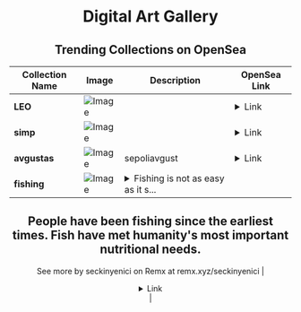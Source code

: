 <div align="center">

# Digital Art Gallery

## Trending Collections on OpenSea

| Collection Name                       | Image                                                                                     | Description                       | OpenSea Link                                                                                          |
|---------------------------------------|-------------------------------------------------------------------------------------------|-----------------------------------|--------------------------------------------------------------------------------------------------------|
| **LEO** | ![Image](https://i.seadn.io/s/raw/files/1e205b41a77a8f16b808e4bb1bd0be40.png?w=500&auto=format?w=200&auto=format) |  | <details><summary>Link</summary>[LEO](https://opensea.io/collection/leo-295)</details> |
| **simp** | ![Image](https://i.seadn.io/s/raw/files/70971f1c125156eb9a14702bf464b6e1.png?w=500&auto=format?w=200&auto=format) |  | <details><summary>Link</summary>[simp](https://opensea.io/collection/simp-17)</details> |
| **avgustas** | ![Image](https://i.seadn.io/s/raw/files/cd9e6023d0c0fec50e542e6a6b5bb486.jpg?w=500&auto=format?w=200&auto=format) | sepoliavgust | <details><summary>Link</summary>[avgustas](https://opensea.io/collection/avgustas)</details> |
| **fishing** | ![Image](https://i.seadn.io/s/raw/files/e94c8ee75871e2e9cae895f74a79256b.jpg?w=500&auto=format?w=200&auto=format) | <details><summary>Fishing is not as easy as it s...</summary>Fishing is not as easy as it seems from the outside, it requires patience and experience.

People have been fishing since the earliest times. Fish have met humanity's most important nutritional needs.
--
See more by seckinyenici on Remx at remx.xyz/seckinyenici</details> | <details><summary>Link</summary>[fishing](https://opensea.io/collection/fishing-79)</details> |

</div>